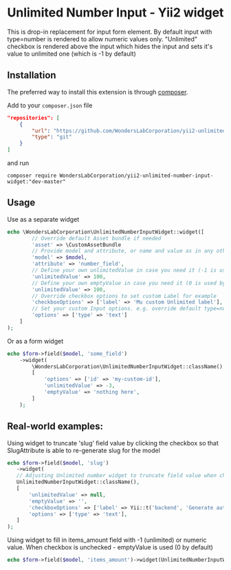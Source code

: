 Unlimited Number Input - Yii2 widget
====================================
This is drop-in replacement for input form element. By default input with type=number is rendered to allow numeric values only.
"Unlimited" checkbox is rendered above the input which hides the input and sets it's value to unlimited one (which is -1 by default)

Installation
------------
The preferred way to install this extension is through [composer](http://getcomposer.org/download/).

Add to your `composer.json` file

```json
"repositories": [
    {
        "url": "https://github.com/WondersLabCorporation/yii2-unlimited-number-input-widget.git",
        "type": "git"
    }
]
```
and run

```
composer require WondersLabCorporation/yii2-unlimited-number-input-widget:"dev-master"
```


Usage
------------

Use as a separate widget
```php
echo \WondersLabCorporation\UnlimitedNumberInputWidget::widget([
        // Override default Asset bundle if needed
        'asset' => \CustomAssetBundle
        // Provide model and attribute, or name and value as in any other Input Widget
        'model' => $model,
        'attribute' => 'number_field',
        // Define your own unlimitedValue in case you need it (-1 is used by default)
        'unlimitedValue' => 100,
        // Define your own emptyValue in case you need it (0 is used by default)
        'unlimitedValue' => 100,
        // Override checkbox options to set custom Label for example
        'checkboxOptions' => ['label' => 'Mu custom Unlimited label'],
        // Set your custom Input options. e.g. override default type=number
        'options' => ['type' => 'text']
    ]
);
```

Or as a form widget
```php
echo $form->field($model, 'some_field')
    ->widget(
        \WondersLabCorporation\UnlimitedNumberInputWidget::className(),
        [
            'options' => ['id' => 'my-custom-id'],
            'unlimitedValue' => -3,
            'emptyValue' => 'nothing here',
        ]
    );
```

Real-world examples:
------------

Using widget to truncate 'slug' field value by clicking the checkbox so that SlugAttribute is able to re-generate slug for the model

```php
echo $form->field($model, 'slug')
   ->widget(
   // Adjusting Unlimited number widget to truncate field value when checkbox is checked
   UnlimitedNumberInputWidget::className(),
   [
       'unlimitedValue' => null,
       'emptyValue' => '',
       'checkboxOptions' => ['label' => Yii::t('backend', 'Generate automatically')],
       'options' => ['type' => 'text'],
   ]
);
```

Using widget to fill in items_amount field with -1 (unlimited) or numeric value. When checkbox is unchecked - emptyValue is used (0 by default)

```php
echo $form->field($model, 'items_amount')->widget(UnlimitedNumberInputWidget::className());
```